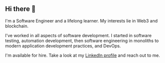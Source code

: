 ## Hi there 👋

<!--
**qcbit/qcbit** is a ✨ _special_ ✨ repository because its `README.md` (this file) appears on your GitHub profile.

Here are some ideas to get you started:

- 🔭 I’m currently working on ...
- 🌱 I’m currently learning ...
- 👯 I’m looking to collaborate on ...
- 🤔 I’m looking for help with ...
- 💬 Ask me about ...
- 📫 How to reach me: ...
- 😄 Pronouns: ...
- ⚡ Fun fact: ...
-->

I'm a Software Engineer and a lifelong learner. My interests lie in Web3 and blockchain.

I've worked in all aspects of software development. I started in software testing, automation development, then software engineering in monoliths to modern application development practices, and DevOps.

I'm available for hire. Take a look at my [LinkedIn profile](https://www.linkedin.com/in/lancetruong) and reach out to me.
